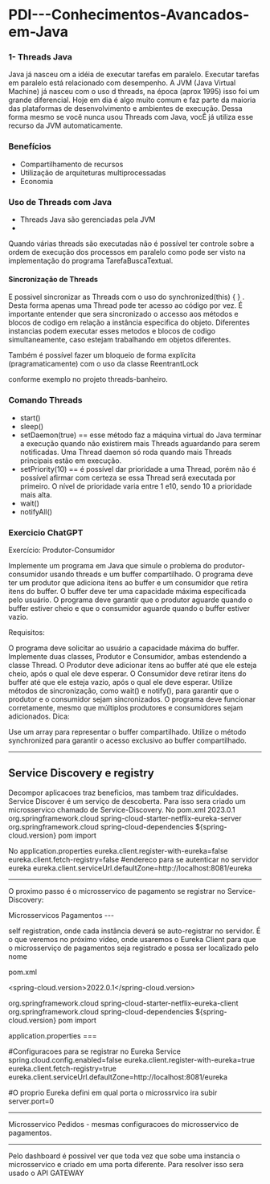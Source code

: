 # PDI---Conhecimentos-Avancados-em-Java

<h3>1- Threads Java</h3> 
<p> Java já nasceu om a idéia de executar tarefas em paralelo. Executar tarefas em paralelo está relacionado com desempenho. A JVM (Java Virtual Machine) já nasceu com o uso d threads, na época (aprox 1995) isso foi um grande diferencial. Hoje em dia é algo muito comum e faz parte da maioria das plataformas de desenvolvimento e ambientes de execução. Dessa forma mesmo se você nunca usou Threads com Java, vocÊ já utiliza esse recurso da JVM automaticamente. </p>

<h3>Benefícios</h3>
<ul>
  <li>Compartilhamento de recursos</li>
  <li>Utilização de arquiteturas multiprocessadas</li>
  <li>Economia</li>
</ul>

<h3>Uso de Threads com Java</h3>
<ul>
  <li>Threads Java são gerenciadas pela JVM</li>
  <li></li>
</ul>

<p>Quando várias threads são executadas não é possível ter controle sobre a ordem de execução dos processos em paralelo como pode ser visto na implementação do programa TarefaBuscaTextual.</p> 

<h4>Sincronização de Threads</h4>
<p>E possivel sincronizar as Threads com o uso do <emph>synchronized(this) { } </emph>. Desta forma apenas uma Thread pode ter acesso ao código por vez. É importante entender que sera sincronizado o accesso aos métodos e blocos de codigo em relação a instância especifica do objeto. Diferentes instancias podem executar esses metodos e blocos de codigo simultaneamente, caso estejam trabalhando em objetos diferentes.</p>
<p>Também é possível fazer um bloqueio de forma explícita (pragramaticamente) com o uso da classe <emph>ReentrantLock</emph></p> conforme exemplo no projeto <emph>threads-banheiro</emph>.

<h3>Comando Threads</h3>
<ul>
    <li>start()</li>
    <li>sleep()</li>
    <li>setDaemon(true) == esse método faz a máquina virtual do Java terminar a execução quando não existirem mais Threads aguardando para serem notificadas. Uma Thread daemon só roda quando mais Threads principais estão em execução.</li>
    <li>setPriority(10) == é possível dar prioridade a uma Thread, porém não é possível afirmar com certeza se essa Thread será executada por primeiro. O nível de prioridade varia entre 1 e10, sendo 10 a prioridade mais alta.</li>
    <li>wait()</li>
    <li>notifyAll()</li>
</ul>

<h3>Exercicio ChatGPT</h3>
Exercício: Produtor-Consumidor

Implemente um programa em Java que simule o problema do produtor-consumidor usando threads e um buffer compartilhado. O programa deve ter um produtor que adiciona itens ao buffer e um consumidor que retira itens do buffer. O buffer deve ter uma capacidade máxima especificada pelo usuário. O programa deve garantir que o produtor aguarde quando o buffer estiver cheio e que o consumidor aguarde quando o buffer estiver vazio.

Requisitos:

O programa deve solicitar ao usuário a capacidade máxima do buffer.
Implemente duas classes, Produtor e Consumidor, ambas estendendo a classe Thread.
O Produtor deve adicionar itens ao buffer até que ele esteja cheio, após o qual ele deve esperar.
O Consumidor deve retirar itens do buffer até que ele esteja vazio, após o qual ele deve esperar.
Utilize métodos de sincronização, como wait() e notify(), para garantir que o produtor e o consumidor sejam sincronizados.
O programa deve funcionar corretamente, mesmo que múltiplos produtores e consumidores sejam adicionados.
Dica:

Use um array para representar o buffer compartilhado.
Utilize o método synchronized para garantir o acesso exclusivo ao buffer compartilhado.


<hr>

<h2>Service Discovery e registry</h2>
Decompor aplicacoes traz beneficios, mas tambem traz dificuldades. 
Service Discover é um serviço de descoberta. 
Para isso sera criado um microsservico chamado de Service-Discovery.
No pom.xml 
<spring-cloud.version>2023.0.1</spring-cloud.version>

<dependency>
			<groupId>org.springframework.cloud</groupId>
			<artifactId>spring-cloud-starter-netflix-eureka-server</artifactId>
</dependency>

<dependencyManagement>
		<dependencies>
			<dependency>
				<groupId>org.springframework.cloud</groupId>
				<artifactId>spring-cloud-dependencies</artifactId>
				<version>${spring-cloud.version}</version>
				<type>pom</type>
				<scope>import</scope>
			</dependency>
		</dependencies>
	</dependencyManagement>

 No application.properties
 eureka.client.register-with-eureka=false 
eureka.client.fetch-registry=false
#endereco para se autenticar no servidor eureka
eureka.client.serviceUrl.defaultZone=http://localhost:8081/eureka

-------------------------------------------------------------------

O proximo passo é o microsservico de pagamento se registrar no Service-Discovery:

Microsservicos Pagamentos ---

self registration, onde cada instância deverá se auto-registrar no servidor. É o que veremos no próximo vídeo,
onde usaremos o Eureka Client para que o microsserviço de pagamentos seja registrado e possa ser localizado pelo nome

pom.xml

<spring-cloud.version>2022.0.1</spring-cloud.version>

<dependency>
			<groupId>org.springframework.cloud</groupId>
			<artifactId>spring-cloud-starter-netflix-eureka-client</artifactId>
		</dependency>

<dependencyManagement>
		<dependencies>
			<dependency>
				<groupId>org.springframework.cloud</groupId>
				<artifactId>spring-cloud-dependencies</artifactId>
				<version>${spring-cloud.version}</version>
				<type>pom</type>
				<scope>import</scope>
			</dependency>
		</dependencies>
	</dependencyManagement>

 application.properties === 

 #Configuracoes para se registrar no Eureka Service
spring.cloud.config.enabled=false
eureka.client.register-with-eureka=true 
eureka.client.fetch-registry=true
eureka.client.serviceUrl.defaultZone=http://localhost:8081/eureka

#O proprio Eureka defini em qual porta o microssrvico ira subir
server.port=0

-------------------------------------------
Microsservico Pedidos - mesmas configuracoes do microsservico de pagamentos.

--------------------------------------
Pelo dashboard é possivel ver que toda vez que sobe uma instancia o microsservico e criado em uma porta diferente.
Para resolver isso sera usado o API GATEWAY



 





